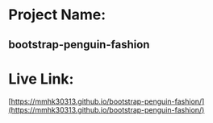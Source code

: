 # Project Name:

##    bootstrap-penguin-fashion

# Live Link:

  [https://mmhk30313.github.io/bootstrap-penguin-fashion/](https://mmhk30313.github.io/bootstrap-penguin-fashion/)
